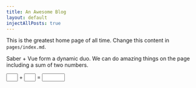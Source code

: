 ```yaml
---
title: An Awesome Blog
layout: default
injectAllPosts: true
---
```


This is the greatest home page of all time.
Change this content in `pages/index.md`.

Saber + Vue form a dynamic duo. We can do amazing things on the page including a sum of two numbers.

<input v-model="a" ></input> + <input v-model="b" ></input> = <input :value="sum" style="width:60px"></input>

<script>
export default {
  data() {
    return {
        a:1,
        b:2,
     
    }
  },
  computed: {
      sum(){
          return +this.a + +this.b
      },
     
  }
}
</script>

<style>
    input {
        width:30px;
        text-align: center;
    }

    textarea{
        width:250px;
    }
</style>
